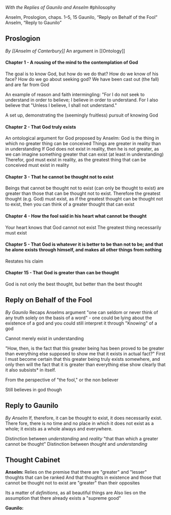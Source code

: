 *With the Replies of Gaunilo and Anselm* 
#philosophy 

Anselm, Proslogion, chaps. 1–5, 15
Gaunilo, “Reply on Behalf of the Fool”
Anselm, “Reply to Gaunilo”

## Proslogion
*By [[Anselm of Canterbury]]*
An argument in [[Ontology]]
#### Chapter 1 - A rousing of the mind to the contemplation of God
The goal is to know God, but how do we do that? How do we know of his face? How do we go about seeking god?
We have been cast out (the fall) and are far from God

An example of reason and faith intermingling:
"For I do not seek to understand in order to believe; I believe in order to understand. For I also believe that "Unless I believe, I shall not understand."

A set up, demonstrating the (seemingly fruitless) pursuit of knowing God
#### Chapter 2 - That God truly exists
An ontological argument for God proposed by Anselm:
God is the thing in which no greater thing can be conceived
Things are greater in reality than in understanding
If God does not exist in reality, then he is not greater, as we can imagine something greater that can exist (at least in understanding)
Therefor, god must exist in reality, as the greatest thing that can be conceived must exist in reality
#### Chapter 3 - That he cannot be thought not to exist
Beings that cannot be thought not to exist (can only be thought to exist) are greater than those that can be thought not to exist.
Therefore the greatest thought (e.g. God) must exist, as if the greatest thought can be thought not to exist, then you can think of a greater thought that can exist
#### Chapter 4 - How the fool said in his heart what cannot be thought
Your heart knows that God cannot not exist
The greatest thing necessarily must exist
#### Chapter 5 - That God is whatever it is better to be than not to be; and that he alone exists through himself, and makes all other things from nothing
Restates his claim
#### Chapter 15 - That God is greater than can be thought
God is not only the best thought, but better than the best thought
## Reply on Behalf of the Fool
*By Gaunilo*
Recaps Anselms argument
"one can seldom or never think of any truth solely on the basis of a word" - one could be lying about the existence of a god and you could still interpret it through "Knowing" of a god

Cannot merely exist in understanding

"How, then, is the fact that this greater being has been proved to be greater than everything else supposed to show me that it exists in actual fact?"
First I must become certain that this greater being truly exists somewhere, and only then will the fact that it is greater than everything else show clearly that it also subsists* in itself.

From the perspective of "the fool," or the non believer

Still believes in god though
## Reply to Gaunilo
*By Anselm*
If, therefore, it can be thought to exist, it does necessarily exist.
There fore, there is no time and no place in which it does not exist as a whole; it exists as a whole always and everywhere.

Distinction between *understanding* and *reality*
"that than which a greater cannot be thought"
Distinction between *thought* and *understanding*
## Thought Cabinet
**Anselm:**
Relies on the premise that there are "greater" and "lesser" thoughts that can be ranked
	And that thoughts in existence and those that cannot be thought not to exist are "greater" than their opposites

Its a matter of *definitions*, as all beautiful things are
Also lies on the assumption that there already exists a "supreme good"

**Gaunilo:**

